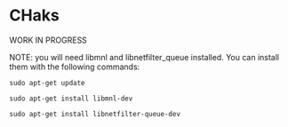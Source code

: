 # CHaks
WORK IN PROGRESS

NOTE: you will need libmnl and libnetfilter_queue installed.
You can install them with the following commands:


<code>sudo apt-get update</code>

<code>sudo apt-get install libmnl-dev</code>

<code>sudo apt-get install libnetfilter-queue-dev</code>
